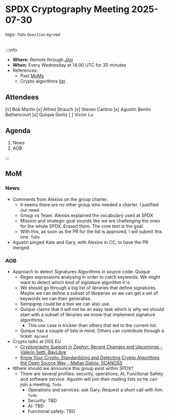 # SPDX Cryptography Meeting 2025-07-30

###### tags: `ToDo` `Question` `Agreed`

:::info
- **Where:** Remote through [Jitsi](https://meet.jit.si/SPDXCryptoMeeting)
- **When:** Every Wednesday at 14:00 UTC for 30 minutes
- References:
   - Past [MoMs](https://github.com/spdx/meetings/tree/main/cryptography)
   - Crypto algorithms [list](https://github.com/spdx/crypto-algorithms)

## Attendees

[x] Bob Martin
[x] Alfred Strauch
[x] Steven Carbno
[x] Agustín Benito Bethencourt
[x] Quique Goñiz
[ ] Victor Lu


## Agenda

1. News
2. AOB

:::

## MoM

### News

* Comments from Alexios on the group charter.
   * It seems there are no other group who needed a charter. I justified our need.
   * Group vs Team. Alexios explained the vocabulary used at SPDX
   * Mission and strategic goal sounds like we are challenging the ones for the whole SPDX. Erased them. The core text is the goal.
   * With this, as soon as the PR for the list is approved, I will submit this one. `ToDo`
* Agustin pinged Kate and Gary, with Alexios in CC, to have the PR merged.

### AOB

* Approach to detect Signatures Algorithms in source code: Quique
    * Regex expressions analysing in order to catch keywords. We might want to detect which kind of signature algorithm it is.
    * We should go through a big list of libraries that define signatures. Maybe we can define a subset of librearies so we can get a set of keywords we can then generalise.
    * Sempgrep could be a tool we can also use.
    * Quique claims that it will not be an easy task which is why we should start with a subset of libraries we know that implement signature algorithms.
        * This use case is trickier than others that led to the current list.
    * Quique has a couple of lists in mind. Others can contribute through a ticket. `Agreed` 
* Crypto talks at OSS EU
    * [Cryptography Support in Zephyr: Recent Changes and Upcomings - Valerio Setti, BayLibre](https://osseu2025.sched.com/event/25Vm2/cryptography-support-in-zephyr-recent-changes-and-upcomings-valerio-setti-baylibre?iframe=no&w=100%&sidebar=yes&bg=no)
    * [Know Your Crypto: Standardizing and Detecting Crypto Algorithms the Open Source Way - Matias Daloia, SCANOSS](https://osseu2025.sched.com/event/25Vp2/know-your-crypto-standardizing-and-detecting-crypto-algorithms-the-open-source-way-matias-daloia-scanoss?iframe=no&w=100%&sidebar=yes&bg=no)
* Where should we announce this group exist within SPDX?
    * There are several profiles: security, operations, AI, Functional Safety and software service. Agustin will join their mailing lists so he can join a meeting. `Todo`
        * Operations and services: ask Gary. Request a short call with him. `Todo`
        * Security: TBD
        * AI: TBD
        * Functional safety: TBD


